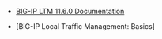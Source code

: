 -   [BIG-IP LTM 11.6.0
    Documentation](<https://support.f5.com/kb/en-us/products/big-ip_ltm/versions.11-6-0.html>)

-   [BIG-IP Local Traffic Management: Basics]

 
